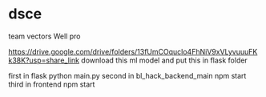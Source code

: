 # dsce  
team vectors
Well pro


https://drive.google.com/drive/folders/13fUmCOquclo4FhNiV9xVLyvuuuFKk38K?usp=share_link
 download this ml model and put this in flask folder
 
 
 first in flask  python main.py
 second in bl_hack_backend_main  npm start
 third in frontend  npm start
